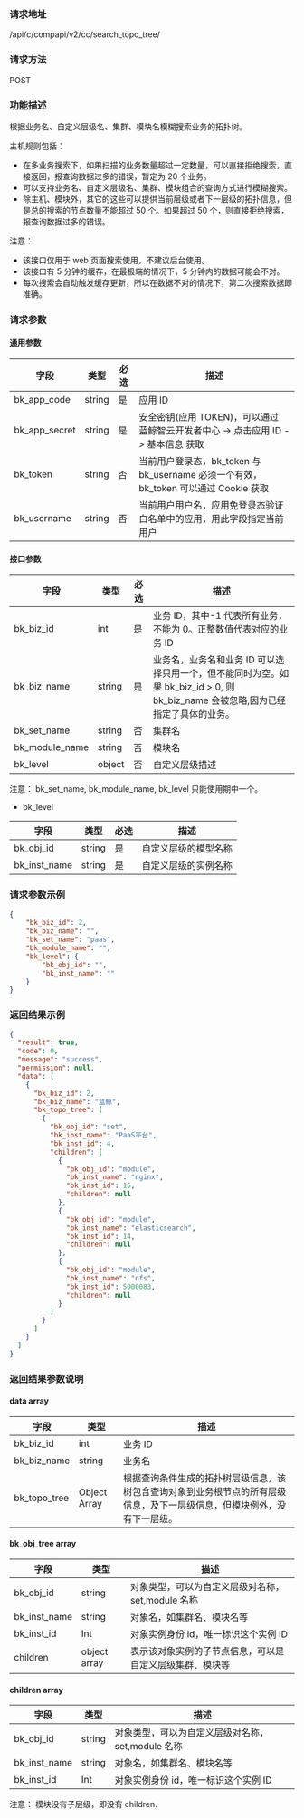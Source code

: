 
### 请求地址

/api/c/compapi/v2/cc/search_topo_tree/



### 请求方法

POST


### 功能描述

根据业务名、自定义层级名、集群、模块名模糊搜索业务的拓扑树。

主机规则包括：
- 在多业务搜索下，如果扫描的业务数量超过一定数量，可以直接拒绝搜索，直接返回，报查询数据过多的错误，暂定为 20 个业务。
- 可以支持业务名、自定义层级名、集群、模块组合的查询方式进行模糊搜索。
- 除主机、模块外，其它的这些可以提供当前层级或者下一层级的拓扑信息，但是总的搜索的节点数量不能超过 50 个。如果超过 50 个，则直接拒绝搜索，报查询数据过多的错误。 

注意： 
- 该接口仅用于 web 页面搜索使用，不建议后台使用。
- 该接口有 5 分钟的缓存，在最极端的情况下，5 分钟内的数据可能会不对。
- 每次搜索会自动触发缓存更新，所以在数据不对的情况下，第二次搜索数据即准确。

### 请求参数


#### 通用参数

| 字段 | 类型 | 必选 |  描述 |
|-----------|------------|--------|------------|
| bk_app_code  |  string    | 是 | 应用 ID     |
| bk_app_secret|  string    | 是 | 安全密钥(应用 TOKEN)，可以通过 蓝鲸智云开发者中心 -&gt; 点击应用 ID -&gt; 基本信息 获取 |
| bk_token     |  string    | 否 | 当前用户登录态，bk_token 与 bk_username 必须一个有效，bk_token 可以通过 Cookie 获取 |
| bk_username  |  string    | 否 | 当前用户用户名，应用免登录态验证白名单中的应用，用此字段指定当前用户 |

#### 接口参数

| 字段                 |  类型      | 必选   |  描述                                                    |
|----------------------|------------|--------|--------------------------------------------------|
| bk_biz_id              | int     | 是     | 业务 ID，其中-1 代表所有业务，不能为 0。正整数值代表对应的业务 ID           |
| bk_biz_name              | string     | 是     | 业务名，业务名和业务 ID 可以选择只用一个，但不能同时为空。如果 bk_biz_id > 0, 则 bk_biz_name 会被忽略,因为已经指定了具体的业务。      |
| bk_set_name              | string     | 否     | 集群名   |
| bk_module_name              | string     | 否     | 模块名   |
| bk_level              | object     | 否     | 自定义层级描述   |

注意： bk_set_name, bk_module_name, bk_level 只能使用期中一个。 

- bk_level

| 字段                 |  类型      | 必选   |  描述                       |
|----------------------|------------|--------|--------------------------|
| bk_obj_id            | string     | 是     | 自定义层级的模型名称         |
| bk_inst_name         | string     | 是     | 自定义层级的实例名称         |



### 请求参数示例

```json
{
    "bk_biz_id": 2,
    "bk_biz_name": "",
    "bk_set_name": "paas",
    "bk_module_name": "",
    "bk_level": {
        "bk_obj_id": "",
        "bk_inst_name": ""
    }
}
```

### 返回结果示例

```json
{
  "result": true,
  "code": 0,
  "message": "success",
  "permission": null,
  "data": [
    {
      "bk_biz_id": 2,
      "bk_biz_name": "蓝鲸",
      "bk_topo_tree": [
        {
          "bk_obj_id": "set",
          "bk_inst_name": "PaaS平台",
          "bk_inst_id": 4,
          "children": [
            {
              "bk_obj_id": "module",
              "bk_inst_name": "nginx",
              "bk_inst_id": 15,
              "children": null
            },
            {
              "bk_obj_id": "module",
              "bk_inst_name": "elasticsearch",
              "bk_inst_id": 14,
              "children": null
            },
            {
              "bk_obj_id": "module",
              "bk_inst_name": "nfs",
              "bk_inst_id": 5000083,
              "children": null
            }
          ]
        }
      ]
    }
  ]
}
```

### 返回结果参数说明

#### data array

| 字段         | 类型         | 描述     |
| ------------ | ------------ | -------- |
| bk_biz_id    | int          | 业务 ID   |
| bk_biz_name  | string       | 业务名   |
| bk_topo_tree | Object Array | 根据查询条件生成的拓扑树层级信息，该树包含查询对象到业务根节点的所有层级信息，及下一层级信息，但模块例外，没有下一层级。 |

#### bk_obj_tree array

| 字段         | 类型         | 描述                                                     |
| ------------ | ------------ | -------------------------------------------------------- |
| bk_obj_id    | string       | 对象类型，可以为自定义层级对名称，set,module 名称         |
| bk_inst_name | string       | 对象名，如集群名、模块名等                               |
| bk_inst_id   | Int          | 对象实例身份 id，唯一标识这个实例 ID                       |
| children     | object array | 表示该对象实例的子节点信息，可以是自定义层级集群、模块等 |

#### children array 

| 字段         | 类型   | 描述                                             |
| ------------ | ------ | ------------------------------------------------ |
| bk_obj_id    | string | 对象类型，可以为自定义层级对名称，set,module 名称 |
| bk_inst_name | string | 对象名，如集群名、模块名等                       |
| bk_inst_id   | Int    | 对象实例身份 id，唯一标识这个实例 ID               |

注意： 模块没有子层级，即没有 children.